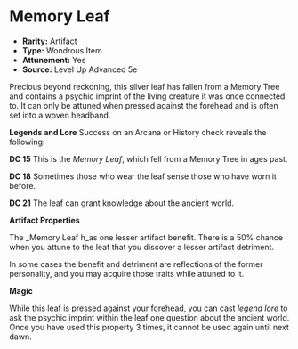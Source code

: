 # Memory Leaf

- **Rarity:** Artifact
- **Type:** Wondrous Item
- **Attunement:** Yes
- **Source:** Level Up Advanced 5e

Precious beyond reckoning, this silver leaf has fallen from a Memory Tree and contains a psychic imprint of the living creature it was once connected to. It can only be attuned when pressed against the forehead and is often set into a woven headband. 

**Legends and Lore** Success on an Arcana or History check reveals the following:

**DC 15** This is the _Memory Leaf_, which fell from a Memory Tree in ages past. 

**DC 18** Sometimes those who wear the leaf sense those who have worn it before.

**DC 21** The leaf can grant knowledge about the ancient world.

**Artifact Properties**

The _Memory Leaf h_as one lesser artifact benefit. There is a 50% chance when you attune to the leaf that you discover a lesser artifact detriment. 

In some cases the benefit and detriment are reflections of the former personality, and you may acquire those traits while attuned to it.

**Magic**

While this leaf is pressed against your forehead, you can cast _legend lore_  to ask the psychic imprint within the leaf one question about the ancient world. Once you have used this property 3 times, it cannot be used again until next dawn. 
